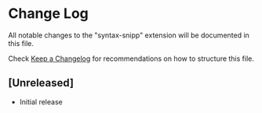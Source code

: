 # Change Log

All notable changes to the "syntax-snipp" extension will be documented in this file.

Check [Keep a Changelog](http://keepachangelog.com/) for recommendations on how to structure this file.

## [Unreleased]

- Initial release
